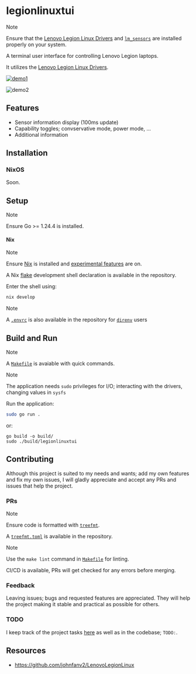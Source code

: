 # legionlinuxtui

> [!NOTE]
>
> Ensure that the [Lenovo Legion Linux Drivers](https://github.com/johnfanv2/LenovoLegionLinux)
> and [`lm_sensors`](https://github.com/lm-sensors/lm-sensors) are installed properly on your system.

A terminal user interface for controlling Lenovo Legion laptops.

It utilizes the [Lenovo Legion Linux Drivers](https://github.com/johnfanv2/LenovoLegionLinux).

[![demo1](https://asciinema.org/a/S2jHeMt6bLGDgOlsIMJwZH7PU.svg)](https://asciinema.org/a/S2jHeMt6bLGDgOlsIMJwZH7PU)

![demo2](./public/legionlinuxtuidemo.gif)

## Features

- Sensor information display (100ms update)
- Capability toggles; convservative mode, power mode, ...
- Additional information

## Installation

### NixOS

Soon.

## Setup

> [!NOTE]
>
> Ensure Go >= 1.24.4 is installed.

#### Nix

> [!NOTE]
>
> Ensure [Nix](https://nixos.org/) is installed and
> [experimental features](https://nixos.wiki/wiki/Flakes) are on.

A Nix [flake](./flake.nix) development shell declaration is available in the repository.

Enter the shell using:

```sh
nix develop
```

> [!NOTE]
>
> A [`.envrc`](./.envrc) is also available in the repository for
> [`direnv`](https://github.com/direnv/direnv) users

## Build and Run

> [!NOTE]
>
> A [`Makefile`](./Makefile) is avaiable with quick commands.

> [!NOTE]
>
> The application needs `sudo` privileges for I/O; interacting with the drivers,
> changing values in `sysfs`

Run the application:

```sh
sudo go run .
```

or:

```
go build -o build/
sudo ./build/legionlinuxtui
```

## Contributing

Although this project is suited to my needs and wants;
add my own features and fix my own issues,
I will gladly appreciate and accept any PRs and issues that help the project.

### PRs

> [!NOTE]
>
> Ensure code is formatted with [`treefmt`](https://github.com/numtide/treefmt).
>
> A [`treefmt.toml`](./treefmt.toml) is available in the repository.

> [!NOTE]
>
> Use the `make lint` command in [`Makefile`](./Makefile) for linting.

CI/CD is available, PRs will get checked for any errors before merging.

### Feedback

Leaving issues; bugs and requested features are appreciated.
They will help the project making it stable and practical as possible for others.

### TODO

I keep track of the project tasks [here](./TODO.md) as well as in the codebase; `TODO:`.

## Resources

- https://github.com/johnfanv2/LenovoLegionLinux
